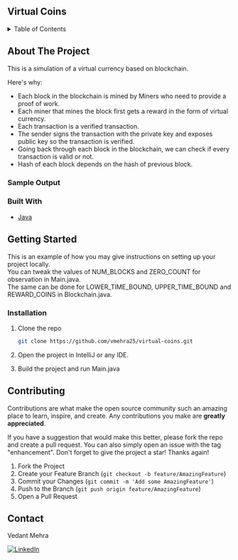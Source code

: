 ## Virtual Coins

<!-- TABLE OF CONTENTS -->
<details>
  <summary>Table of Contents</summary>
  <ol>
    <li>
      <a href="#about-the-project">About The Project</a>
      <ul>
        <li><a href="#built-with">Built With</a></li>
        <li><a href="#sample-output">Sample Output</a></li>
      </ul>
    </li>
    <li>
      <a href="#getting-started">Getting Started</a>
      <ul>
        <li><a href="#installation">Installation</a></li>
      </ul>
    </li>
    <li><a href="#contributing">Contributing</a></li>
    <li><a href="#contact">Contact</a></li>
  </ol>
</details>


<!-- ABOUT THE PROJECT -->
## About The Project

This is a simulation of a virtual currency based on blockchain.

Here's why:
* Each block in the blockchain is mined by Miners who need to provide a proof of work.
* Each miner that mines the block first gets a reward in the form of virtual currency.
* Each transaction is a verified transaction.
* The sender signs the transaction with the private key and exposes public key so the transaction is verified.
* Going back through each block in the blockchain, we can check if every transaction is valid or not.
* Hash of each block depends on the hash of previous block.

### Sample Output

### Built With

* [Java](https://www.java.com/en/)

<!-- GETTING STARTED -->
## Getting Started

This is an example of how you may give instructions on setting up your project locally.<br>
You can tweak the values of NUM_BLOCKS and ZERO_COUNT for observation in Main.java.<br>
The same can be done for LOWER_TIME_BOUND, UPPER_TIME_BOUND and REWARD_COINS in Blockchain.java.

### Installation


1. Clone the repo
   ```sh
   git clone https://github.com/vmehra25/virtual-coins.git
   ```
2. Open the project in IntelliJ or any IDE.

3. Build the project and run Main.java


<!-- CONTRIBUTING -->
## Contributing

Contributions are what make the open source community such an amazing place to learn, inspire, and create. Any contributions you make are **greatly appreciated**.

If you have a suggestion that would make this better, please fork the repo and create a pull request. You can also simply open an issue with the tag "enhancement".
Don't forget to give the project a star! Thanks again!

1. Fork the Project
2. Create your Feature Branch (`git checkout -b feature/AmazingFeature`)
3. Commit your Changes (`git commit -m 'Add some AmazingFeature'`)
4. Push to the Branch (`git push origin feature/AmazingFeature`)
5. Open a Pull Request


<!-- CONTACT -->
## Contact

Vedant Mehra

[![LinkedIn][linkedin-shield]][linkedin-url]

<!-- MARKDOWN LINKS & IMAGES -->
<!-- https://www.markdownguide.org/basic-syntax/#reference-style-links -->
[linkedin-shield]: https://img.shields.io/badge/-LinkedIn-black.svg?style=for-the-badge&logo=linkedin&colorB=555
[linkedin-url]: https://www.linkedin.com/in/vmehra25/
